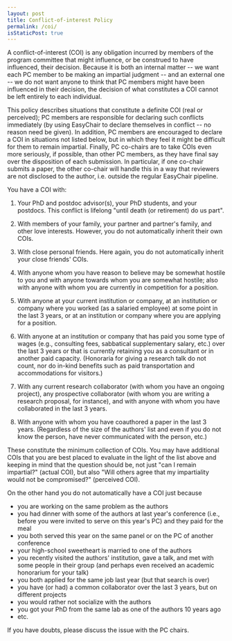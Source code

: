 ```yaml
---
layout: post
title: Conflict-of-interest Policy
permalink: /coi/
isStaticPost: true
---
```


A conflict-of-interest (COI) is any obligation incurred by
members of the program committee that might influence, or
be construed to have influenced, their decision.  Because it is
both an internal matter -- we want each PC member to be making
an impartial judgment -- and an external one -- we do not want
anyone to think that PC members might have been influenced in
their decision, the decision of what constitutes a COI cannot
be left entirely to each individual.

This policy describes situations that constitute a definite COI
(real or perceived); PC members are responsible for declaring
such conflicts immediately (by using EasyChair to declare themselves
in conflict -- no reason need be given).  In addition, PC members are
encouraged to declare a COI in situations not listed below, but
in which they feel it might be difficult for them to remain impartial.
Finally, PC co-chairs are to take COIs even more seriously, if possible,
than other PC members, as they have final say over the disposition of
each submission. In particular, if one co-chair submits a paper, the other
co-chair will handle this in a way that reviewers are not disclosed to the
author, i.e. outside the regular EasyChair pipeline.


You have a COI with:
   1.  Your PhD and postdoc advisor(s), your PhD students, and your
    postdocs.  This conflict is lifelong "until death (or retirement)
    do us part".
   
   2.  With members of your family, your partner and partner's family, and
    other love interests.  However, you do not automatically inherit
    their own COIs.
   
   3.  With close personal friends.  Here again, you do not automatically
    inherit your close friends' COIs.
4.  With anyone whom you have reason to believe may be somewhat hostile to you
    and with anyone towards whom you are somewhat hostile; also with
    anyone with whom you are currently in competition for a position.
5.  With anyone at your current institution or company, at an institution or
    company where you worked (as a salaried employee) at some point in the
    last 3 years, or at an institution or company where you are applying
    for a position.
6.  With anyone at an institution or company that has paid you some type
    of wages (e.g., consulting fees, sabbatical supplementary salary, etc.)
    over the last 3 years or that is currently retaining you as a consultant
    or in another paid capacity.
    (Honoraria for giving a research talk do not count, nor do
    in-kind benefits such as paid transportation and accommodations for
    visitors.)
7.  With any current research collaborator (with whom you have an ongoing
    project), any prospective collaborator (with whom you are writing a
    research proposal, for instance), and with anyone with whom you have
    collaborated in the last 3 years.
8.  With anyone with whom you have coauthored a paper in the last 3 years.
    (Regardless of the size of the authors' list and even if you do not
    know the person, have never communicated with the person, etc.)

These constitute the minimum collection of COIs.  You may have additional
COIs that you are best placed to evaluate in the light of the list
above and keeping in mind that the question should be, not just "can I
remain impartial?" (actual COI), but also "Will others agree that my
impartiality would not be compromised?" (perceived COI).

On the other hand you do not automatically have a COI just because
  -   you are working on the same problem as the authors
  -   you had dinner with some of the authors at last year's conference
    (i.e., before you were invited to serve on this year's PC) and they
    paid for the meal
  -  you both served this year on the same panel or on the PC of another
    conference
  -  your high-school sweetheart is married to one of the authors
  -  you recently visited the authors' institution, gave a talk, and met with
    some people in their group (and perhaps even received an academic
    honorarium for your talk)
  - you both applied for the same job last year (but that search is over)
  - you have (or had) a common collaborator over the last 3 years, but on
    different projects
  - you would rather not socialize with the authors
  - you got your PhD from the same lab as one of the authors 10 years ago
  - etc.

If you have doubts, please discuss the issue with the PC chairs.


<img class="img-responsive feature-image" src="{{ site.baseurl }}/img/posts/cod.jpg" style="display:none">